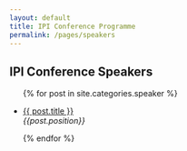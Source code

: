 ```yaml
---
layout: default
title: IPI Conference Programme
permalink: /pages/speakers
---
```


## IPI Conference Speakers

<ul>
{% for post in site.categories.speaker %}
	<li>
		<p><a href="{{post.url}}">{{ post.title }}</a><br />
			<i>{{post.position}}</i>
		</p>
	</li>
{% endfor %}
</ul>


